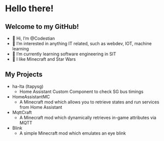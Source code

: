 # Hello there!
## Welcome to my GitHub!

- 👋 Hi, I’m @Codestian
- 👀 I’m interested in anything IT related, such as webdev, IOT, machine learning
- 🌱 I’m currently learning software engineering in SIT
- 🚀 I like Minecraft and Star Wars

## My Projects
- ha-lta (ltapysg)
  - Home Assistant Custom Component to check SG bus timings
- HomeAssistantMC
  - A Minecraft mod which allows you to retrieve states and run services from Home Assistant
- MqttCraft
  - A Minecraft mod which dynamically retrieves in-game attributes via MQTT
- Blink
  - A simple Minecraft mod which emulates an eye blink
